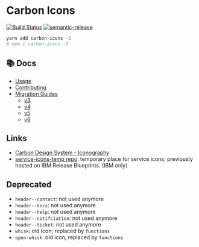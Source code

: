# Carbon Icons

[![Build Status](https://travis-ci.org/carbon-design-system/carbon-icons.svg?branch=master)](https://travis-ci.org/carbon-design-system/carbon-icons) [![semantic-release](https://img.shields.io/badge/%20%20%F0%9F%93%A6%F0%9F%9A%80-semantic--release-e10079.svg)](https://github.com/semantic-release/semantic-release)


```sh
yarn add carbon-icons -S
# npm i carbon-icons -S
```

## :books: Docs

* [Usage](https://github.com/carbon-design-system/carbon-icons/blob/master/docs/usage.md)
* [Contributing](https://github.com/carbon-design-system/carbon-icons/blob/master/docs/contributing.md)
* [Migration Guides](https://github.com/carbon-design-system/carbon-icons/tree/master/docs/migration-guides)
  - [v3](https://github.com/carbon-design-system/carbon-icons/tree/master/docs/migration-guides/migration-v3.md)
  - [v4](https://github.com/carbon-design-system/carbon-icons/tree/master/docs/migration-guides/migration-v4.md)
  - [v5](https://github.com/carbon-design-system/carbon-icons/tree/master/docs/migration-guides/migration-v5.md)
  - [v6](https://github.com/carbon-design-system/carbon-icons/tree/master/docs/migration-guides/migration-v6.md)

## Links

- [Carbon Design System - Iconography](http://carbondesignsystem.com/style/iconography/library)
- [service-icons-temp repo](https://github.ibm.com/bthan/service-icons-temp): temporary place for service icons; previously hosted on IBM Release Blueprints. (IBM only)

## Deprecated

- `header--contact`: not used anymore
- `header--docs`: not used anymore
- `header--help`: not used anymore
- `header--notifciation`: not used anymore
- `header--ticket`: not used anymore
- `whisk`: old icon; replaced by `functions`
- `open-whisk`: old icon; replaced by `functions`

